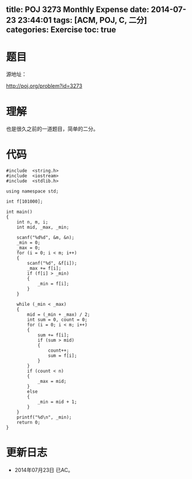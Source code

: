 ﻿title: POJ 3273 Monthly Expense
date: 2014-07-23 23:44:01
tags: [ACM, POJ, C, 二分]
categories: Exercise
toc: true
---
# 题目
源地址：

http://poj.org/problem?id=3273

# 理解
也是很久之前的一道题目，简单的二分。

<!-- more -->

# 代码
```#include  <stdio.h>
#include  <string.h>
#include  <iostream>
#include  <stdlib.h>

using namespace std;

int f[101000];

int main()
{
    int n, m, i;
    int mid, _max, _min;

    scanf("%d%d", &m, &n);
    _min = 0;
    _max = 0;
    for (i = 0; i < m; i++)
    {
        scanf("%d", &f[i]);
        _max += f[i];
        if (f[i] > _min)
        {
            _min = f[i];
        }
    }

    while (_min < _max)
    {
        mid = (_min + _max) / 2;
        int sum = 0, count = 0;
        for (i = 0; i < m; i++)
        {
            sum += f[i];
            if (sum > mid)
            {
                count++;
                sum = f[i];
            }
        }
        if (count < n)
        {
            _max = mid;
        }
        else
        {
            _min = mid + 1;
        }
    }
    printf("%d\n", _min);
    return 0;
}
```
# 更新日志
- 2014年07月23日 已AC。